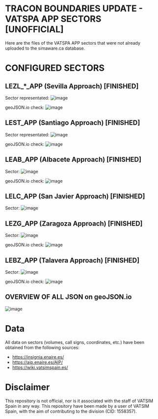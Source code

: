 # TRACON BOUNDARIES UPDATE - VATSPA APP SECTORS [UNOFFICIAL]
Here are the files of the VATSPA APP sectors that were not already uploaded to the simaware.ca database.

# CONFIGURED SECTORS
## LEZL_*_APP (Sevilla Approach) [FINISHED]

Sector representated:
![image](https://user-images.githubusercontent.com/115694318/233064619-cb3a3fbf-c62c-4d2d-9c34-d1d241792c34.png)

geoJSON.io check:
![image](https://user-images.githubusercontent.com/115694318/233356044-3573e61c-c43d-49ed-be5c-90e1b26acb6d.png)


## LEST_APP (Santiago Approach) [FINISHED]

Sector representated:
![image](https://user-images.githubusercontent.com/115694318/233168751-8641a727-2d17-4f1f-96a7-c89414ffe8ee.png)

geoJSON.io check:
![image](https://user-images.githubusercontent.com/115694318/233358330-13f0d0da-586a-470b-b45a-5db5ae698969.png)


## LEAB_APP (Albacete Approach) [FINISHED]

Sector: 
![image](https://user-images.githubusercontent.com/115694318/233068282-eb4bfef3-be97-4230-ab41-7bd49b7d2e23.png)

geoJSON.io check:
![image](https://user-images.githubusercontent.com/115694318/233356198-dda7d062-9988-42c2-8658-ce6cd6dc6643.png)

## LELC_APP (San Javier Approach) [FINISHED]

Sector:
![image](https://user-images.githubusercontent.com/115694318/233168603-e7689555-c65d-4842-8730-53dab6d52697.png)

## LEZG_APP (Zaragoza Approach) [FINISHED]

Sector:
![image](https://user-images.githubusercontent.com/115694318/233182465-39cb473b-83da-4ba2-9caa-1b326ffc2452.png)

geoJSON.io check:
![image](https://user-images.githubusercontent.com/115694318/233356269-2ad6a332-447f-4cef-a131-a9980ea76e3c.png)


## LEBZ_APP (Talavera Approach) [FINISHED]

Sector:
![image](https://user-images.githubusercontent.com/115694318/233347235-ae458fef-340c-4936-ab2b-a0adb2a7f753.png)

geoJSON.io check:
![image](https://user-images.githubusercontent.com/115694318/233354380-fe15da51-8e23-48e2-8f1a-dede835b0d45.png)

## OVERVIEW OF ALL JSON on geoJSON.io
![image](https://user-images.githubusercontent.com/115694318/233358827-da87cc1b-bc47-44aa-9ae4-ae350bb2e14a.png)




# Data
All data on sectors (volumes, call signs, coordinates, etc.) have been obtained from the following sources:
- https://insignia.enaire.es/ 
- https://aip.enaire.es/AIP/
- https://wiki.vatsimspain.es/

# Disclaimer
This repository is not official, nor is it associated with the staff of VATSIM Spain in any way. This repository have been made by a user of VATSIM Spain, with the aim of contributing to the division (CID: 1558357).





